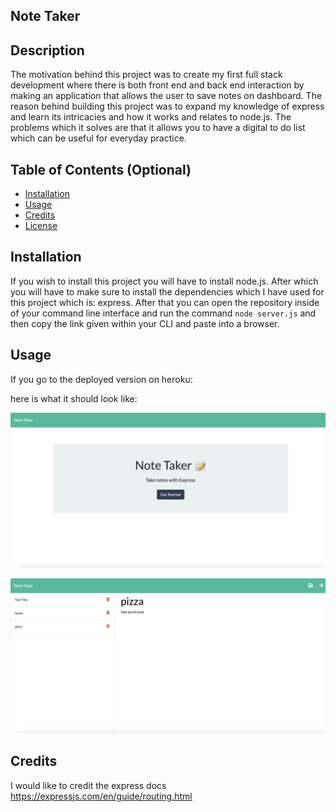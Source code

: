 ## Note Taker

## Description

The motivation behind this project was to create my first full stack development where there is both front end and back end interaction by making an application that allows the user to save notes on dashboard. The reason behind building this project was to expand my knowledge of express and learn its intricacies and how it works and relates to node.js. The problems which it solves are that it allows you to have a digital to do list which can be useful for everyday practice.

## Table of Contents (Optional)

- [Installation](#installation)
- [Usage](#usage)
- [Credits](#credits)
- [License](#license)

## Installation

If you wish to install this project you will have to install node.js. After which you will have to make sure to install the dependencies which I have used for this project which is: express. After that you can open the repository inside of your command line interface and run the command `node server.js` and then copy the link given within your CLI and paste into a browser.

## Usage

If you go to the deployed version on heroku:

here is what it should look like:


![alt text](./images/Screenshot%202023-02-02%20at%2010.18.02%20PM.png)

![alt text](./images/Screenshot%202023-02-02%20at%2010.27.31%20PM.png)

## Credits

I would like to credit the express docs
https://expressjs.com/en/guide/routing.html 